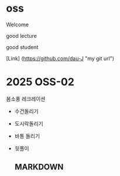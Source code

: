 # oss
Welcome

good lecture

good student 

[Link] (https://github.com/dau-J "my git url")


# 2025 OSS-02
봄소풍 레크레이션
- 수건돌리기
- 도시락돌리기
- 바통 돌리기
- 뒷풀이

  ## MARKDOWN
